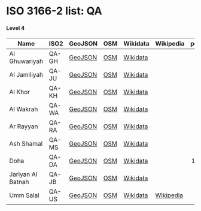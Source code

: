 # ISO 3166-2 list: QA


#### Level 4
Name | ISO2 | GeoJSON | OSM | Wikidata | Wikipedia | population 
--- | --- | --- | --- | --- | --- | --: 
Al Ghuwariyah | QA-GH | [GeoJSON](../../geojson/q8/iso2/QA/QA-GH.geojson) | [OSM](https://www.openstreetmap.org/relation/27334) | [Wikidata](https://www.wikidata.org/wiki/Q623609) |  | 
Al Jamiliyah | QA-JU | [GeoJSON](../../geojson/q8/iso2/QA/QA-JU.geojson) | [OSM](https://www.openstreetmap.org/relation/27330) | [Wikidata](https://www.wikidata.org/wiki/Q1147593) |  | 
Al Khor | QA-KH | [GeoJSON](../../geojson/q8/iso2/QA/QA-KH.geojson) | [OSM](https://www.openstreetmap.org/relation/27329) | [Wikidata](https://www.wikidata.org/wiki/Q1156471) |  | 202,031
Al Wakrah | QA-WA | [GeoJSON](../../geojson/q8/iso2/QA/QA-WA.geojson) | [OSM](https://www.openstreetmap.org/relation/27337) | [Wikidata](https://www.wikidata.org/wiki/Q310893) |  | 
Ar Rayyan | QA-RA | [GeoJSON](../../geojson/q8/iso2/QA/QA-RA.geojson) | [OSM](https://www.openstreetmap.org/relation/27331) | [Wikidata](https://www.wikidata.org/wiki/Q311272) |  | 
Ash Shamal | QA-MS | [GeoJSON](../../geojson/q8/iso2/QA/QA-MS.geojson) | [OSM](https://www.openstreetmap.org/relation/27335) | [Wikidata](https://www.wikidata.org/wiki/Q310872) |  | 
Doha | QA-DA | [GeoJSON](../../geojson/q8/iso2/QA/QA-DA.geojson) | [OSM](https://www.openstreetmap.org/relation/27332) | [Wikidata](https://www.wikidata.org/wiki/Q3861) |  | 1,312,947
Jariyan Al Batnah | QA-JB | [GeoJSON](../../geojson/q8/iso2/QA/QA-JB.geojson) | [OSM](https://www.openstreetmap.org/relation/27336) | [Wikidata](https://www.wikidata.org/wiki/Q1070191) |  | 
Umm Salal | QA-US | [GeoJSON](../../geojson/q8/iso2/QA/QA-US.geojson) | [OSM](https://www.openstreetmap.org/relation/27328) | [Wikidata](https://www.wikidata.org/wiki/Q990414) | [Wikipedia](http://en.wikipedia.org/wiki/en%3AUmm%20Salal) | 
